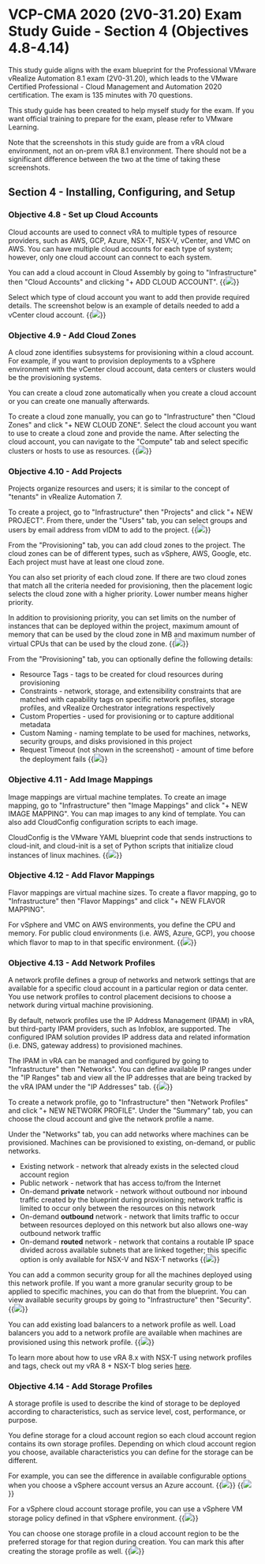 # VCP-CMA 2020 (2V0-31.20) Exam Study Guide - Section 4 (Objectives 4.8-4.14)


This study guide aligns with the exam blueprint for the Professional VMware vRealize Automation 8.1 exam (2V0-31.20), which leads to the VMware Certified Professional - Cloud Management and Automation 2020 certification. The exam is 135 minutes with 70 questions. 

This study guide has been created to help myself study for the exam. If you want official training to prepare for the exam, please refer to VMware Learning. 

Note that the screenshots in this study guide are from a vRA cloud environment, not an on-prem vRA 8.1 environment. There should not be a significant difference between the two at the time of taking these screenshots.

## Section 4 - Installing, Configuring, and Setup

### Objective 4.8 - Set up Cloud Accounts
Cloud accounts are used to connect vRA to multiple types of resource providers, such as AWS, GCP, Azure, NSX-T, NSX-V, vCenter, and VMC on AWS. You can have multiple cloud accounts for each type of system; however, only one cloud account can connect to each system. 

You can add a cloud account in Cloud Assembly by going to "Infrastructure" then "Cloud Accounts" and clicking "+ ADD CLOUD ACCOUNT". 
{{<image src="add-cloud-account.png" linked="true">}}

Select which type of cloud account you want to add then provide required details. The screenshot below is an example of details needed to add a vCenter cloud account.
{{<image src="add-cloud-account-2.png" linked="true">}}


### Objective 4.9 - Add Cloud Zones
A cloud zone identifies subsystems for provisioning within a cloud account. For example, if you want to provision deployments to a vSphere environment with the vCenter cloud account, data centers or clusters would be the provisioning systems. 

You can create a cloud zone automatically when you create a cloud account or you can create one manually afterwards. 

To create a cloud zone manually, you can go to "Infrastructure" then "Cloud Zones" and click "+ NEW CLOUD ZONE". Select the cloud account you want to use to create a cloud zone and provide the name. After selecting the cloud account, you can navigate to the "Compute" tab and select specific clusters or hosts to use as resources. 
{{<image src="add-cloud-zone.png" linked="true">}}


### Objective 4.10 - Add Projects
Projects organize resources and users; it is similar to the concept of "tenants" in vRealize Automation 7. 

To create a project, go to "Infrastructure" then "Projects" and click "+ NEW PROJECT". From there, under the "Users" tab, you can select groups and users by email address from vIDM to add to the project. 
{{<image src="add-project-users.png" linked="true">}}

From the "Provisioning" tab, you can add cloud zones to the project. The cloud zones can be of different types, such as vSphere, AWS, Google, etc. Each project must have at least one cloud zone. 

You can also set priority of each cloud zone. If there are two cloud zones that match all the criteria needed for provisioning, then the placement logic selects the cloud zone with a higher priority. Lower number means higher priority. 

In addition to provisioning priority, you can set limits on the number of instances that can be deployed within the project, maximum amount of memory that can be used by the cloud zone in MB and maximum number of virtual CPUs that can be used by the cloud zone. 
{{<image src="add-project-provisioning.png" linked="true">}}

From the "Provisioning" tab, you can optionally define the following details:
* Resource Tags - tags to be created for cloud resources during provisioning
* Constraints - network, storage, and extensibility constraints that are matched with capability tags on specific network profiles, storage profiles, and vRealize Orchestrator integrations respectively
* Custom Properties - used for provisioning or to capture additional metadata
* Custom Naming - naming template to be used for machines, networks, security groups, and disks provisioned in this project
* Request Timeout (not shown in the screenshot) - amount of time before the deployment fails
{{<image src="add-project-provisioning-2.png" linked="true">}}


### Objective 4.11 - Add Image Mappings
Image mappings are virtual machine templates. To create an image mapping, go to "Infrastructure" then "Image Mappings" and click "+ NEW IMAGE MAPPING". You can map images to any kind of template. You can also add CloudConfig configuration scripts to each image.

CloudConfig is the VMware YAML blueprint code that sends instructions to cloud-init, and cloud-init is a set of Python scripts that initialize cloud instances of linux machines. 
{{<image src="image-mapping.png" linked="true">}}


### Objective 4.12 - Add Flavor Mappings
Flavor mappings are virtual machine sizes. To create a flavor mapping, go to "Infrastructure" then "Flavor Mappings" and click "+ NEW FLAVOR MAPPING". 

For vSphere and VMC on AWS environments, you define the CPU and memory. For public cloud environments (i.e. AWS, Azure, GCP), you choose which flavor to map to in that specific environment.
{{<image src="flavor-mapping.png" linked="true">}}


### Objective 4.13 - Add Network Profiles 
A network profile defines a group of networks and network settings that are available for a specific cloud account in a particular region or data center. You use network profiles to control placement decisions to choose a network during virtual machine provisioning.

By default, network profiles use the IP Address Management (IPAM) in vRA, but third-party IPAM providers, such as Infoblox, are supported. The configured IPAM solution provides IP address data and related information (i.e. DNS, gateway address) to provisioned machines. 

The IPAM in vRA can be managed and configured by going to "Infrastructure" then "Networks". You can define available IP ranges under the "IP Ranges" tab and view all the IP addresses that are being tracked by the vRA IPAM under the "IP Addresses" tab. 
{{<image src="vra-ipam.png" linked="true">}}

To create a network profile, go to "Infrastructure" then "Network Profiles" and click "+ NEW NETWORK PROFILE". Under the "Summary" tab, you can choose the cloud account and give the network profile a name.

Under the "Networks" tab, you can add networks where machines can be provisioned. Machines can be provisioned to existing, on-demand, or public networks.
* Existing network - network that already exists in the selected cloud account region
* Public network - network that has access to/from the Internet
* On-demand <b>private</b> network - network without outbound nor inbound traffic created by the blueprint during provisioning; network traffic is limited to occur only between the resources on this network
* On-demand <b>outbound</b> network - network that limits traffic to occur between resources deployed on this network but also allows one-way outbound network traffic
* On-demand <b>routed</b> network - network that contains a routable IP space divided across available subnets that are linked together; this specific option is only available for NSX-V and NSX-T networks
{{<image src="network-profile-networks.png" linked="true">}}

You can add a common security group for all the machines deployed using this network profile. If you want a more granular security group to be applied to specific machines, you can do that from the blueprint. You can view available security groups by going to "Infrastructure" then "Security".
{{<image src="network-profile-security-groups.png" linked="true">}}

You can add existing load balancers to a network profile as well. Load balancers you add to a network profile are available when machines are provisioned using this network profile. 
{{<image src="network-profile-load-balancers.png" linked="true">}}

To learn more about how to use vRA 8.x with NSX-T using network profiles and tags, check out my vRA 8 + NSX-T blog series [here][vRA8-NSX-T-blog-series-link].


### Objective 4.14 - Add Storage Profiles 
A storage profile is used to describe the kind of storage to be deployed according to characteristics, such as service level, cost, performance, or purpose. 

You define storage for a cloud account region so each cloud account region contains its own storage profiles. Depending on which cloud account region you choose, available characteristics you can define for the storage can be different. 

For example, you can see the difference in available configurable options when you choose a vSphere account versus an Azure account.
{{<image src="storage-profile-vsphere.png" linked="true">}}
{{<image src="storage-profile-azure.png" linked="true">}}

For a vSphere cloud account storage profile, you can use a vSphere VM storage policy defined in that vSphere environment. 
{{<image src="storage-profile-storage-policy.png" linked="true">}}

You can choose one storage profile in a cloud account region to be the preferred storage for that region during creation. You can mark this after creating the storage profile as well. 
{{<image src="preferred-storage.png" linked="true">}}



[vRA8-NSX-T-blog-series-link]: https://288clouds.com/2020-03-12-vra8-nsxt-blog-series-overview.html
